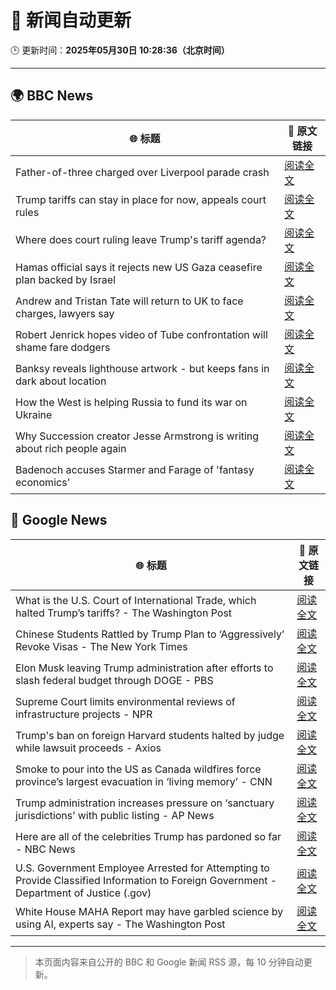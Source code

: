 # 🧠 新闻自动更新

🕒 更新时间：**2025年05月30日 10:28:36（北京时间）**

---

## 🌍 BBC News

| 🌐 标题 | 🔗 原文链接 |
|--------|-------------|
| Father-of-three charged over Liverpool parade crash | [阅读全文](https://www.bbc.com/news/articles/crk2l00p3r2o) |
| Trump tariffs can stay in place for now, appeals court rules | [阅读全文](https://www.bbc.com/news/articles/c93ywvl7yy5o) |
| Where does court ruling leave Trump's tariff agenda? | [阅读全文](https://www.bbc.com/news/articles/c89p8d574d4o) |
| Hamas official says it rejects new US Gaza ceasefire plan backed by Israel | [阅读全文](https://www.bbc.com/news/articles/c0qg5yzqle9o) |
| Andrew and Tristan Tate will return to UK to face charges, lawyers say | [阅读全文](https://www.bbc.com/news/articles/c780ve2vg17o) |
| Robert Jenrick hopes video of Tube confrontation will shame fare dodgers | [阅读全文](https://www.bbc.com/news/articles/cvg9r40p749o) |
| Banksy reveals lighthouse artwork - but keeps fans in dark about location | [阅读全文](https://www.bbc.com/news/articles/c331m8prmd1o) |
| How the West is helping Russia to fund its war on Ukraine | [阅读全文](https://www.bbc.com/news/articles/cdxk454kxz8o) |
| Why Succession creator Jesse Armstrong is writing about rich people again | [阅读全文](https://www.bbc.com/news/articles/c1w3pd100q7o) |
| Badenoch accuses Starmer and Farage of 'fantasy economics' | [阅读全文](https://www.bbc.com/news/articles/cdd25lnd9jno) |

## 📰 Google News

| 🌐 标题 | 🔗 原文链接 |
|--------|-------------|
| What is the U.S. Court of International Trade, which halted Trump’s tariffs? - The Washington Post | [阅读全文](https://news.google.com/rss/articles/CBMijgFBVV95cUxPR2dPbER3OVJoSGh5Yjc5Q0hsZXZiT2dNVmQxUUc5d0t6VHVYdVR4VlM0cjNfQ1owMnh2RlV0elAzLXZYd2IxcUUxV2xOVnczUVRfU3p6WDRxS05yQzkxaXkwdU5MNFlUbEJwZks3a1FWY28wY3Zvc1JCa0xkZkNyalpwVmRCa29vUzk2WmRB?oc=5) |
| Chinese Students Rattled by Trump Plan to ‘Aggressively’ Revoke Visas - The New York Times | [阅读全文](https://news.google.com/rss/articles/CBMiuwFBVV95cUxNMi1ad2FRZ2NqX29RejNVNFl5NDJYS0VGTXN6THpFQnBFUkpocWNZYTRMdF9tVFEzVlFPVkUtajB4Y3ZwekZPc2xWTjl2RERFMEFJdTZMdGYwMnlCS3E5Nk1sTnkzVkNqTjVMaEF6cTFpVTY5d2hxWXA4QTV3S19Xbzh0aHZBVnBuN2xQMHFDM0cwQm9fNHJWZm16dTd0a0VHd0tFM0kxOTJPdEZHYU1ycmFqcWJ1RUgzdlRN?oc=5) |
| Elon Musk leaving Trump administration after efforts to slash federal budget through DOGE - PBS | [阅读全文](https://news.google.com/rss/articles/CBMixgFBVV95cUxPaGlDOUlNVlRSZjBMcWRDWUdFa2dYSmFPTXlLTGlxZU50Ri1lVEx4SldEb2FKUTc0WEpBWWQ3cGpDVW1RdVpOb3Z2Wjk4Q3FLLUVQTEp1OTlvUHpJR0xBenZMTnNKTWZIdGZiYVJydVdCaEJheHlOUjRtalRzR3JGYTBFZ3FkUG9jZlZodmpyaFpTYXE0VHJvTmxLalduUEVXMnpnelQwUFJvUFIta2hsbTFSQUhPcXRkOHh1MTBiWFVrTWRLYUE?oc=5) |
| Supreme Court limits environmental reviews of infrastructure projects - NPR | [阅读全文](https://news.google.com/rss/articles/CBMicEFVX3lxTE9vbnZUZnMzNDd0YUxPOE1lUWFiZ2s4UEwyWWF3SEg5cncyZE9ORkpKRVlFYTlTUWJhS29TcDJJY24zU0phdTNrNjMxcy10VTkzQ0ZOTjRmeTNJdjN0eTEzb19kQTNid21uc2tDOXUxVks?oc=5) |
| Trump's ban on foreign Harvard students halted by judge while lawsuit proceeds - Axios | [阅读全文](https://news.google.com/rss/articles/CBMiiwFBVV95cUxNVFpuMzNrMFR4ZllaNWFrd1NnQnNBako2ZVBrdl82N0RpaU83a2xiZDh5bUVIR1VidTgyclFLbGN4d1BxT0Z2NEF2T3p1RmttQjM5SERrclo2LVpaYXdHenJxSm9HQWQ3VDZId1Nub29LLURLYUx0b3UzZUVfZGFwallEVDRsSC1ERThV?oc=5) |
| Smoke to pour into the US as Canada wildfires force province’s largest evacuation in ‘living memory’ - CNN | [阅读全文](https://news.google.com/rss/articles/CBMigwFBVV95cUxPZEN1TjJNWHVpd2k3aVRPSVpud3hKQW9PbjlVQU5odU5ERUJCVUZhY0phVGQ3WF9nNTFOeFN1dzVGWkVPMHMzbDVoMHRQSU9yMm41S01DdW9WamZpNUEyS1dFUGN5RHlnWHRjT2pMWGFTX2o1VU00bTVwS3pTUjNKX2N1Y9IBiAFBVV95cUxNSnJSNlhLbWJrVlJfQXphdUh2OExDN3FIc2ZQeHc2T21LRmdaSG5xZ2g1MFFPSzZYR1BsYVV4OG9ybHlnbnlpUlV4MVl5c2RBU0JPbjlUS0RzeXhkcU5HNE5XQmRocGVoRk1SUU03UFIwV2VwOV8xUVhlSE5tS2dOS3lDSHBXMTh4?oc=5) |
| Trump administration increases pressure on ‘sanctuary jurisdictions’ with public listing - AP News | [阅读全文](https://news.google.com/rss/articles/CBMirgFBVV95cUxPQjhsWXpiazlUY3NoOWV4d192Qm1ZX1lVUllWMm4zbS1VUTJndEttQlN4MTRQWjAwb25xVWdHRkUxa3JTR1lid1AxX1p1QTBVejJrV1hVRldPSVI1S3ZsRk5KbXdldXZHc3RSc2xlWTZUOV91UWRDQXhHLUNRYTJybEc2OGNMZnA4UnJJTXVrTkgyQk5VZGZGYUJ4S3NwYmpNejNNWUxBdE9xMTlBVkE?oc=5) |
| Here are all of the celebrities Trump has pardoned so far - NBC News | [阅读全文](https://news.google.com/rss/articles/CBMiigFBVV95cUxPaWV2RFUwVWxqRWtfZ2RVRTlSRERKVWdlNm1IblV0ODNlTV9PQzZxT0xVc002RXF3Z3BSOTVIWDZuSWxpYVlLVk4xRWdBRFQ3d3U5R0NseTJSVHJkZDZEaDBxODdmN3dvN2lmN0ZfMmJORHJsSHpldDMzY2JxSlpJRFdxWV9iQjJBRXfSAVZBVV95cUxOdFlXdWdjbmp2OUJzMGFsYXNYWW5keDJsMzlSWGpvLWVoSlhQQlFiSS0tYXp3ZFhGVk51bmhHaGtaaDRoVDVWd0pjLWxnNEk4a3pGNFlFQQ?oc=5) |
| U.S. Government Employee Arrested for Attempting to Provide Classified Information to Foreign Government - Department of Justice (.gov) | [阅读全文](https://news.google.com/rss/articles/CBMiwAFBVV95cUxNbjhUWWZVZzFoeWZ6TktOa2V4UDVWTGVsZXN3WmJqYUFGeVI5aEFhR0pRVEN5NjdVMkVSWE0tWnZRWEdScUIyZmo1bDdhQU1vc0E5OWRGV3FCYzl5ODJGNDBCcE9sMEZvaV9tZWhfVHZGVHAxNnJNUmMxRFRHVWQtZHhBT0Y5SFdGWkFnb05GR1NMSThkQTVjZHRwWUJfRFQtcC1qVldDbFFpOHpBc1JZWlRSeEFfZXRobjdSMXRIcUQ?oc=5) |
| White House MAHA Report may have garbled science by using AI, experts say - The Washington Post | [阅读全文](https://news.google.com/rss/articles/CBMie0FVX3lxTFBCZ1JHMUlGY0xVNVNSMzZOQVJBVk1ESmdrYm9VWDlNd2NlU2h6eUppRVRwaGpweFV0THgwd09wOFJXRmJZZE8wM1hHRzhGOU1oS29jSDV6UlRUcUVHX25Kd3R3NlRCX1JMRXJQeEFBY0p6M1I1dVpiLXA4NA?oc=5) |

---
> 本页面内容来自公开的 BBC 和 Google 新闻 RSS 源，每 10 分钟自动更新。